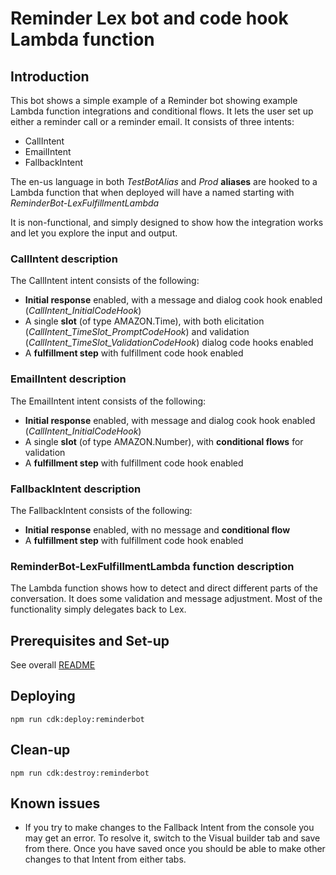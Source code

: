 # Reminder Lex bot and code hook Lambda function

## Introduction
This bot shows a simple example of a Reminder bot showing example Lambda function integrations and conditional flows. 
It lets the user set up either a reminder call or a reminder email. 
It consists of three intents:
- CallIntent
- EmailIntent
- FallbackIntent

The en-us language in both _TestBotAlias_ and _Prod_ **aliases** are hooked to a Lambda function that when deployed will have a named starting with _ReminderBot-LexFulfillmentLambda_

It is non-functional, and simply designed to show how the integration works and let you explore the input and output.

### CallIntent description
The CallIntent intent consists of the following:
- **Initial response** enabled, with a message and dialog cook hook enabled (_CallIntent_InitialCodeHook_)
- A single **slot** (of type AMAZON.Time), with both elicitation (_CallIntent_TimeSlot_PromptCodeHook_) and validation (_CallIntent_TimeSlot_ValidationCodeHook_) dialog code hooks enabled
- A **fulfillment step** with fulfillment code hook enabled

### EmailIntent description
The EmailIntent intent consists of the following:
- **Initial response** enabled, with message and dialog cook hook enabled (_CallIntent_InitialCodeHook_)
- A single **slot** (of type AMAZON.Number), with **conditional flows** for validation
- A **fulfillment step** with fulfillment code hook enabled

### FallbackIntent description
The FallbackIntent consists of the following:
- **Initial response** enabled, with no message and **conditional flow**
- A **fulfillment step** with fulfillment code hook enabled

### ReminderBot-LexFulfillmentLambda function description
The Lambda function shows how to detect and direct different parts of the conversation. 
It does some validation and message adjustment. Most of the functionality simply delegates back to Lex.

## Prerequisites and Set-up
See overall [README](../../README.md)

## Deploying

```
npm run cdk:deploy:reminderbot
```

## Clean-up

```
npm run cdk:destroy:reminderbot
```


## Known issues
- If you try to make changes to the Fallback Intent from the console you may get an error. 
To resolve it, switch to the Visual builder tab and save from there. 
Once you have saved once you should be able to make other changes to that Intent from either tabs.

